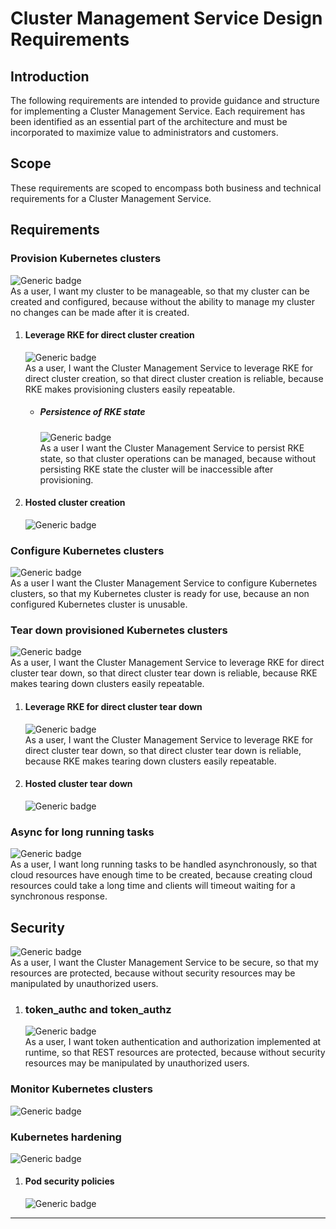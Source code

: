 # Cluster Management Service Design Requirements
## Introduction  
The following requirements are intended to provide guidance and structure for 
implementing a Cluster Management Service. Each requirement has been identified 
as an essential part of the architecture and must be incorporated to maximize 
value to administrators and customers.

## Scope  
These requirements are scoped to encompass both business and technical 
requirements for a Cluster Management Service.  

## Requirements

### Provision Kubernetes clusters
![Generic badge](https://img.shields.io/badge/BUSINESS-MVP-GREEN.svg)  
As a user, I want my cluster to be manageable, so that my cluster 
can be created and configured, because without the ability to manage 
my cluster no changes can be made after it is created.

1.  #### Leverage RKE for direct cluster creation
    ![Generic badge](https://img.shields.io/badge/TECHNICAL-MVP-GREEN.svg)  
    As a user, I want the Cluster Management Service to leverage RKE for direct cluster creation, 
    so that direct cluster creation is reliable, 
    because RKE makes provisioning clusters easily repeatable.  
    - ##### Persistence of RKE state
      ![Generic badge](https://img.shields.io/badge/TECHNICAL-MVP-GREEN.svg)  
      As a user I want the Cluster Management Service to persist RKE state, so that cluster 
      operations can be managed, because without persisting RKE state the cluster will be 
      inaccessible after provisioning. 
      
2.  #### Hosted cluster creation  
    ![Generic badge](https://img.shields.io/badge/TECHNICAL-POSTMVP-YELLOW.svg) 

### Configure Kubernetes clusters  
![Generic badge](https://img.shields.io/badge/BUSINESS-MVP-GREEN.svg)  
As a user I want the Cluster Management Service to configure Kubernetes clusters, 
so that my Kubernetes cluster is ready for use, 
because an non configured Kubernetes cluster is unusable.  

### Tear down provisioned Kubernetes clusters  
![Generic badge](https://img.shields.io/badge/BUSINESS-MVP-GREEN.svg)  
As a user, I want the Cluster Management Service to leverage RKE for direct cluster tear down, 
so that direct cluster tear down is reliable, 
because RKE makes tearing down clusters easily repeatable.  

1.  #### Leverage RKE for direct cluster tear down
    ![Generic badge](https://img.shields.io/badge/TECHNICAL-MVP-GREEN.svg)  
    As a user, I want the Cluster Management Service to leverage RKE for direct cluster tear down, 
    so that direct cluster tear down is reliable, 
    because RKE makes tearing down clusters easily repeatable.
    
2.  #### Hosted cluster tear down  
    ![Generic badge](https://img.shields.io/badge/TECHNICAL-POSTMVP-YELLOW.svg) 
    
### Async for long running tasks  
![Generic badge](https://img.shields.io/badge/TECHNICAL-MVP-GREEN.svg)  
As a user, I want long running tasks to be handled asynchronously, 
so that cloud resources have enough time to be created, 
because creating cloud resources could take a long time and clients will timeout waiting for a synchronous response.  

## Security  
![Generic badge](https://img.shields.io/badge/BUSINESS-MVP-GREEN.svg)  
As a user, I want the Cluster Management Service to be secure, 
so that my resources are protected, 
because without security resources may be manipulated by unauthorized users.   

1.  ### token_authc and token_authz  
    ![Generic badge](https://img.shields.io/badge/TECHNICAL-MVP-GREEN.svg)  
    As a user, I want token authentication and authorization implemented at runtime, 
    so that REST resources are protected, 
    because without security resources may be manipulated by unauthorized users.

### Monitor Kubernetes clusters  
![Generic badge](https://img.shields.io/badge/BUSINESS-POSTMVP-YELLOW.svg)  

### Kubernetes hardening
![Generic badge](https://img.shields.io/badge/BUSINESS-POSTMVP-YELLOW.svg)  

1.  #### Pod security policies  
    ![Generic badge](https://img.shields.io/badge/TECHNICAL-POSTMVP-YELLOW.svg)   
    
--- 

    
        

